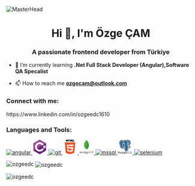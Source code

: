  ![MasterHead](https://wenajans.com/images/kurumsalyazilimgelistirme/yazilim-kapak.jpg)
<h1 align="center">Hi 👋, I'm Özge ÇAM</h1>
<h3 align="center">A passionate frontend developer from Türkiye</h3>

- 🌱 I’m currently learning **.Net Full Stack Developer (Angular),Software QA Specalist**

- 📫 How to reach me **ozgecam@outlook.com**

<h3 align="left">Connect with me:</h3>
<p align="left">
https://www.linkedin.com/in/ozgeedc1610

<h3 align="left">Languages and Tools:</h3>
<p align="left"> <a href="https://angular.io" target="_blank" rel="noreferrer"> <img src="https://angular.io/assets/images/logos/angular/angular.svg" alt="angular" width="40" height="40"/> </a> <a href="https://www.w3schools.com/cs/" target="_blank" rel="noreferrer"> <img src="https://raw.githubusercontent.com/devicons/devicon/master/icons/csharp/csharp-original.svg" alt="csharp" width="40" height="40"/> </a> <a href="https://git-scm.com/" target="_blank" rel="noreferrer"> <img src="https://www.vectorlogo.zone/logos/git-scm/git-scm-icon.svg" alt="git" width="40" height="40"/> </a> <a href="https://www.w3.org/html/" target="_blank" rel="noreferrer"> <img src="https://raw.githubusercontent.com/devicons/devicon/master/icons/html5/html5-original-wordmark.svg" alt="html5" width="40" height="40"/> </a> <a href="https://www.mongodb.com/" target="_blank" rel="noreferrer"> <img src="https://raw.githubusercontent.com/devicons/devicon/master/icons/mongodb/mongodb-original-wordmark.svg" alt="mongodb" width="40" height="40"/> </a> <a href="https://www.microsoft.com/en-us/sql-server" target="_blank" rel="noreferrer"> <img src="https://www.svgrepo.com/show/303229/microsoft-sql-server-logo.svg" alt="mssql" width="40" height="40"/> </a> <a href="https://www.postgresql.org" target="_blank" rel="noreferrer"> <img src="https://raw.githubusercontent.com/devicons/devicon/master/icons/postgresql/postgresql-original-wordmark.svg" alt="postgresql" width="40" height="40"/> </a> <a href="https://www.selenium.dev" target="_blank" rel="noreferrer"> <img src="https://raw.githubusercontent.com/detain/svg-logos/780f25886640cef088af994181646db2f6b1a3f8/svg/selenium-logo.svg" alt="selenium" width="40" height="40"/> </a> </p>

<p><img align="left" src="https://github-readme-stats.vercel.app/api/top-langs?username=ozgeedc&show_icons=true&locale=en&layout=compact" alt="ozgeedc" /></p>

<p>&nbsp;<img align="center" src="https://github-readme-stats.vercel.app/api?username=ozgeedc&show_icons=true&locale=en" alt="ozgeedc" /></p>

<p><img align="center" src="https://github-readme-streak-stats.herokuapp.com/?user=ozgeedc&" alt="ozgeedc" /></p>
